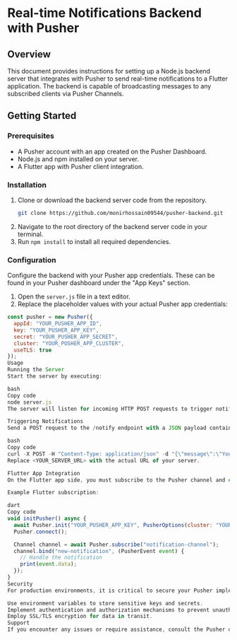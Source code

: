 # Real-time Notifications Backend with Pusher

## Overview

This document provides instructions for setting up a Node.js backend server that integrates with Pusher to send real-time notifications to a Flutter application. The backend is capable of broadcasting messages to any subscribed clients via Pusher Channels.

## Getting Started

### Prerequisites

- A Pusher account with an app created on the Pusher Dashboard.
- Node.js and npm installed on your server.
- A Flutter app with Pusher client integration.

### Installation

1. Clone or download the backend server code from the repository.
    ```bash
    git clone https://github.com/monirhossain09544/pusher-backend.git
    ```
2. Navigate to the root directory of the backend server code in your terminal.
3. Run `npm install` to install all required dependencies.

### Configuration

Configure the backend with your Pusher app credentials. These can be found in your Pusher dashboard under the "App Keys" section.

1. Open the `server.js` file in a text editor.
2. Replace the placeholder values with your actual Pusher app credentials:

```javascript
const pusher = new Pusher({
  appId: "YOUR_PUSHER_APP_ID",
  key: "YOUR_PUSHER_APP_KEY",
  secret: "YOUR_PUSHER_APP_SECRET",
  cluster: "YOUR_PUSHER_APP_CLUSTER",
  useTLS: true
});
Usage
Running the Server
Start the server by executing:

bash
Copy code
node server.js
The server will listen for incoming HTTP POST requests to trigger notifications.

Triggering Notifications
Send a POST request to the /notify endpoint with a JSON payload containing the message. This can be done using tools like Postman or via curl:

bash
Copy code
curl -X POST -H "Content-Type: application/json" -d "{\"message\":\"Your notification message\"}" http://<YOUR_SERVER_URL>:3000/notify
Replace <YOUR_SERVER_URL> with the actual URL of your server.

Flutter App Integration
On the Flutter app side, you must subscribe to the Pusher channel and event to listen for messages. For more information, refer to the Pusher Channels documentation and the pusher_websocket_flutter package documentation.

Example Flutter subscription:

dart
Copy code
void initPusher() async {
  await Pusher.init("YOUR_PUSHER_APP_KEY", PusherOptions(cluster: "YOUR_PUSHER_APP_CLUSTER"));
  Pusher.connect();

  Channel channel = await Pusher.subscribe("notification-channel");
  channel.bind("new-notification", (PusherEvent event) {
    // Handle the notification
    print(event.data);
  });
}
Security
For production environments, it is critical to secure your Pusher implementation:

Use environment variables to store sensitive keys and secrets.
Implement authentication and authorization mechanisms to prevent unauthorized access to your endpoints.
Employ SSL/TLS encryption for data in transit.
Support
If you encounter any issues or require assistance, consult the Pusher documentation or contact Pusher support for help.
